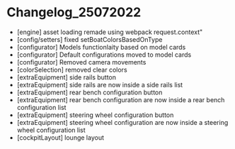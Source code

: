 # Changelog_25072022
- [engine] asset loading remade using webpack request.context"
- [config/setters] fixed setBoatColorsBasedOnType
- [configurator] Models functionlaity based on model cards
- [configurator] Default configurations moved to model cards
- [configurator] Removed camera movements
- [colorSelection] removed clear colors
- [extraEquipment] side rails button
- [extraEquipment] side rails are now inside a side rails list
- [extraEquipment] rear bench configuration button
- [extraEquipment] rear bench configuration are now inside a rear bench configuration list
- [extraEquipment] steering wheel configuration button
- [extraEquipment] steering wheel configuration are now inside a steering wheel configuration list
- [cockpitLayout] lounge layout
